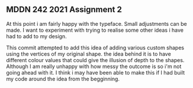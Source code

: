 ## MDDN 242 2021 Assignment 2

At this point i am fairly happy with the typeface. Small adjustments can be made. I want to experiment with trying to realise some other ideas i have had to add to my design.

This commit attempted to add this idea of adding various custom shapes using the vertices of my original shape. the idea behind it is to have different colour values that could give the illusion of depth to the shapes. Although I am really unhappy with how messy the outcome is so i'm not going ahead with it. I think i may have been able to make this if I had built my code around the idea from the begginning. 


